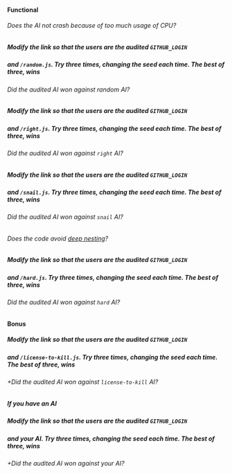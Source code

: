 #### Functional

###### Does the AI not crash because of too much usage of CPU?

##### Modify the link so that the users are the audited `GITHUB_LOGIN`

##### and `/random.js`. Try three times, changing the seed each time. The best of three, wins

###### Did the audited AI won against random AI?

##### Modify the link so that the users are the audited `GITHUB_LOGIN`

##### and `/right.js`. Try three times, changing the seed each time. The best of three, wins

###### Did the audited AI won against `right` AI?

##### Modify the link so that the users are the audited `GITHUB_LOGIN`

##### and `/snail.js`. Try three times, changing the seed each time. The best of three, wins

###### Did the audited AI won against `snail` AI?

###### Does the code avoid [deep nesting](https://testing.googleblog.com/2017/06/code-health-reduce-nesting-reduce.html)?

##### Modify the link so that the users are the audited `GITHUB_LOGIN`

##### and `/hard.js`. Try three times, changing the seed each time. The best of three, wins

###### Did the audited AI won against `hard` AI?

#### Bonus

##### Modify the link so that the users are the audited `GITHUB_LOGIN`

##### and `/license-to-kill.js`. Try three times, changing the seed each time. The best of three, wins

###### +Did the audited AI won against `license-to-kill` AI?

##### If you have an AI

##### Modify the link so that the users are the audited `GITHUB_LOGIN`

##### and **your AI**. Try three times, changing the seed each time. The best of three, wins

###### +Did the audited AI won against your AI?
